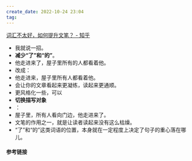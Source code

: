 ```yaml
---
create_date: 2022-10-24 23:04
tag: 
---
```

[ 词汇不太好，如何提升文笔？ - 知乎](https://www.zhihu.com/question/440683258/answer/1698384333)

- 我就说一招。
- **减少“了”和“的”**。
- 他走进来了，屋子里所有的人都看着他。
- 改成：
- 他走进来，屋子里所有人都看着他。
- 会让你的文章看起来更凝练，读起来更通顺。
- 更风格化一些，可以
- **切换描写对象**
- ：
- 屋子里，所有人看向门边，他走进来了。
- 文笔的作用之一，就是让读者读起来没有这么枯燥。
- “了”和“的”这类词语的位置，本身就在一定程度上决定了句子的重心落在哪儿。


#### 参考链接